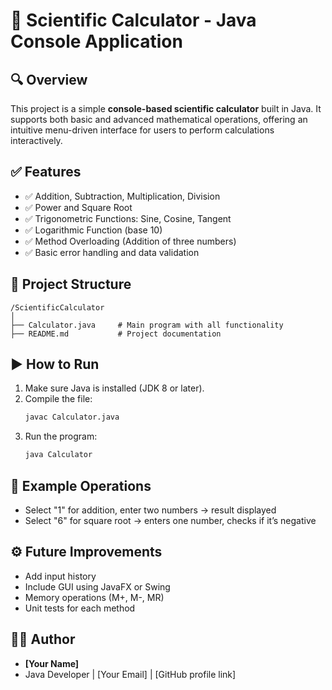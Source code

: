 # 📐 Scientific Calculator - Java Console Application

## 🔍 Overview

This project is a simple **console-based scientific calculator** built in Java. It supports both basic and advanced mathematical operations, offering an intuitive menu-driven interface for users to perform calculations interactively.

## ✅ Features

- ✅ Addition, Subtraction, Multiplication, Division
- ✅ Power and Square Root
- ✅ Trigonometric Functions: Sine, Cosine, Tangent
- ✅ Logarithmic Function (base 10)
- ✅ Method Overloading (Addition of three numbers)
- ✅ Basic error handling and data validation

## 📂 Project Structure

```
/ScientificCalculator
│
├── Calculator.java     # Main program with all functionality
├── README.md           # Project documentation
```

## ▶️ How to Run

1. Make sure Java is installed (JDK 8 or later).
2. Compile the file:
   ```bash
   javac Calculator.java
   ```
3. Run the program:
   ```bash
   java Calculator
   ```

## 🧠 Example Operations

- Select "1" for addition, enter two numbers → result displayed
- Select "6" for square root → enters one number, checks if it’s negative

## ⚙️ Future Improvements

- Add input history
- Include GUI using JavaFX or Swing
- Memory operations (M+, M-, MR)
- Unit tests for each method

## 👨‍💻 Author

- **[Your Name]**
- Java Developer | [Your Email] | [GitHub profile link]